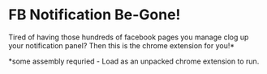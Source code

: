 # FB Notification Be-Gone!

Tired of having those hundreds of facebook pages you manage clog up your notification panel? Then this is the chrome extension for you!*

*some assembly requried - Load as an unpacked chrome extension to run. 